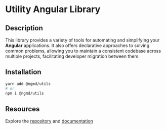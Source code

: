 # Utility Angular Library

## Description

This library provides a variety of tools for automating and simplifying your **Angular** applications. It also offers declarative approaches to solving common problems, allowing you to maintain a consistent codebase across multiple projects, facilitating developer migration between them.

## Installation

```bash
yarn add @ngmd/utils
# or
npm i @ngmd/utils
```

## Resources

Explore the [repository](https://github.com/Octavian69/ngmd-utils) and [documentation](https://md-utils.web.app/getting-started/installation) 